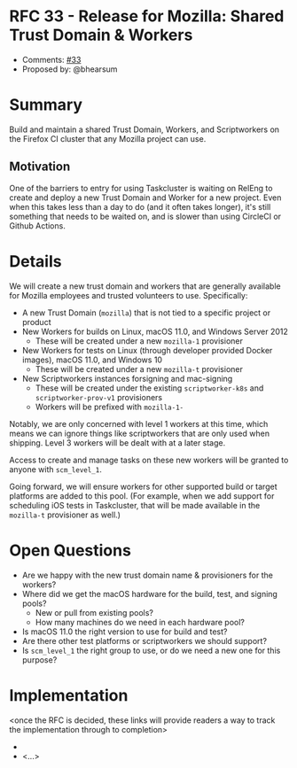 # RFC 33 - Release for Mozilla: Shared Trust Domain & Workers
* Comments: [#33](https://github.com/mozilla-releng/releng-rfcs/pull/33)
* Proposed by: @bhearsum

# Summary

Build and maintain a shared Trust Domain, Workers, and Scriptworkers on the Firefox CI cluster that any Mozilla project can use.

## Motivation

One of the barriers to entry for using Taskcluster is waiting on RelEng to create and deploy a new Trust Domain and Worker for a new project. Even when this takes less than a day to do (and it often takes longer), it's still something that needs to be waited on, and is slower than using CircleCI or Github Actions.

# Details

We will create a new trust domain and workers that are generally available for Mozilla employees and trusted volunteers to use. Specifically:

* A new Trust Domain (`mozilla`) that is not tied to a specific project or product
* New Workers for builds on Linux, macOS 11.0, and Windows Server 2012
    * These will be created under a new `mozilla-1` provisioner
* New Workers for tests on Linux (through developer provided Docker images), macOS 11.0, and Windows 10
    * These will be created under a new `mozilla-t` provisioner
* New Scriptworkers instances forsigning and mac-signing
	* These will be created under the existing `scriptworker-k8s` and `scriptworker-prov-v1` provisioners
	* Workers will be prefixed with `mozilla-1-`

Notably, we are only concerned with level 1 workers at this time, which means we can ignore things like scriptworkers that are only used when shipping. Level 3 workers will be dealt with at a later stage.

Access to create and manage tasks on these new workers will be granted to anyone with `scm_level_1`.

Going forward, we will ensure workers for other supported build or target platforms are added to this pool. (For example, when we add support for scheduling iOS tests in Taskcluster, that will be made available in the `mozilla-t` provisioner as well.)

# Open Questions

* Are we happy with the new trust domain name & provisioners for the workers?
* Where did we get the macOS hardware for the build, test, and signing pools?
	* New or pull from existing pools?
	* How many machines do we need in each hardware pool?
* Is macOS 11.0 the right version to use for build and test?
* Are there other test platforms or scriptworkers we should support?
* Is `scm_level_1` the right group to use, or do we need a new one for this purpose?

# Implementation

<once the RFC is decided, these links will provide readers a way to track the
implementation through to completion>

* <link to tracker bug, issue, etc.>
* <...>

